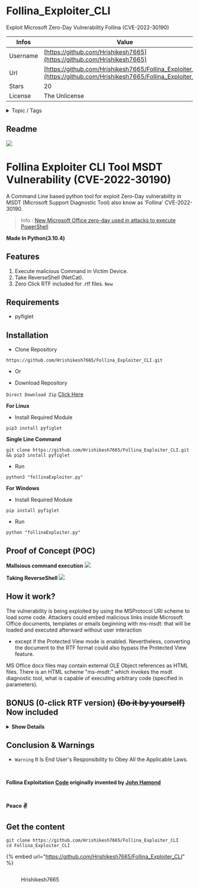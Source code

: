 # Follina_Exploiter_CLI

Exploit Microsoft Zero-Day Vulnerability Follina (CVE-2022-30190)

| Infos    | Value                                                              |
| -------- | -------------------------------------------------------------------|
| Username | [https://github.com/Hrishikesh7665](https://github.com/Hrishikesh7665) |
| Url      | [https://github.com/Hrishikesh7665/Follina_Exploiter_CLI](https://github.com/Hrishikesh7665/Follina_Exploiter_CLI)                                               |
| Stars    | 20                                                          |
| License  | The Unlicense                                                        |

<details>

<summary>Topic / Tags</summary>

* cve-2022-30190* exploit* follina* micorsoft-office* microsoft* msdt* rce* remote-code-execution* word

</details>

## Readme

[![](https://forthebadge.com/images/badges/made-with-python.svg)](https://www.python.org)

# Follina Exploiter CLI Tool MSDT Vulnerability (CVE-2022-30190)
A Command Line based python tool for exploit Zero-Day vulnerability in MSDT (Microsoft Support Diagnostic Tool) also know as 'Follina' CVE-2022-30190.

> Info : [New Microsoft Office zero-day used in attacks to execute PowerShell](https://www.bleepingcomputer.com/news/security/new-microsoft-office-zero-day-used-in-attacks-to-execute-powershell/)


**Made In Python(3.10.4)**


## Features

1. Execute malicious Command in Victim Device.
2. Take ReverseShell (NetCat).
3. Zero Click RTF included for .rtf files. `New`

## Requirements

- pyfiglet


## Installation

- Clone Repository

```
https://github.com/Hrishikesh7665/Follina_Exploiter_CLI.git
```

- Or

- Download Repository

`Direct Download Zip` [Click Here](https://codeload.github.com/Hrishikesh7665/Follina_Exploiter_CLI/zip/refs/heads/main)


**For Linux**

- Install Required Module

```
pip3 install pyfiglet
```

**Single Line Command**

```
git clone https://github.com/Hrishikesh7665/Follina_Exploiter_CLI.git && pip3 install pyfiglet
```

- Run

```
python3 "follinaExploiter.py"
```

**For Windows**

- Install Required Module

```
pip install pyfiglet
```

- Run

```
python "follinaExploiter.py"
```

## Proof of Concept (POC)

**Mallsious command execution**
![](https://github.com/Hrishikesh7665/Follina_Exploiter_CLI/blob/BranchForPullNetCat/POCS/code_execution_POC.gif)

**Taking ReverseShell**
![](https://github.com/Hrishikesh7665/Follina_Exploiter_CLI/blob/BranchForPullNetCat/POCS/Revershell_POC.gif)


## How it work?

The vulnerability is being exploited by using the MSProtocol URI scheme to load some code.
Attackers could embed malicious links inside Microsoft Office documents, templates or emails
beginning with ms-msdt: that will be loaded and executed afterward without user interaction
- except if the Protected View mode is enabled. Nevertheless, converting the document to
the RTF format could also bypass the Protected View feature.

MS Office docx files may contain external OLE Object references as HTML files. There is an HTML scheme "ms-msdt:" which invokes the msdt diagnostic tool, what is capable of executing arbitrary code (specified in parameters).


## BONUS (0-click RTF version) ~~(Do it by yourself)~~ Now included

<details>
<summary><strong> Show Details </strong> </summary>
  
~~If you also add these elements under the `<o:OLEObject>` element in `word/document.xml`~~

```
<o:LinkType>EnhancedMetaFile</o:LinkType>
<o:LockedField>false</o:LockedField>
<o:FieldCodes>\f 0</o:FieldCodes>
```
~~then it'll work as RTF also (open the resulting docx and save it as RTF).~~ 

~~With RTF, there is no need to open the file in Word, it is enough to browse to the file and have a look at it in a preview pane. The preview pane triggers the external HTML payload and RCE is there without any clicks.~~
 
</details>

## Conclusion & Warnings

- `Warning` It Is End User's Responsibility to Obey All the Applicable Laws.
<br>

**Follina Exploitation [Code]( https://github.com/JohnHammond/msdt-follina) originally invented by [John Hamond]( https://github.com/JohnHammond)**

<br>

**Peace ✌️**



## Get the content

```
git clone https://github.com/Hrishikesh7665/Follina_Exploiter_CLI
cd Follina_Exploiter_CLI
```

{% embed url="https://github.com/Hrishikesh7665/Follina_Exploiter_CLI" %}

<figure><img src="https://avatars.githubusercontent.com/u/57979686?v=4" alt=""><figcaption><p>Hrishikesh7665</p></figcaption></figure>
